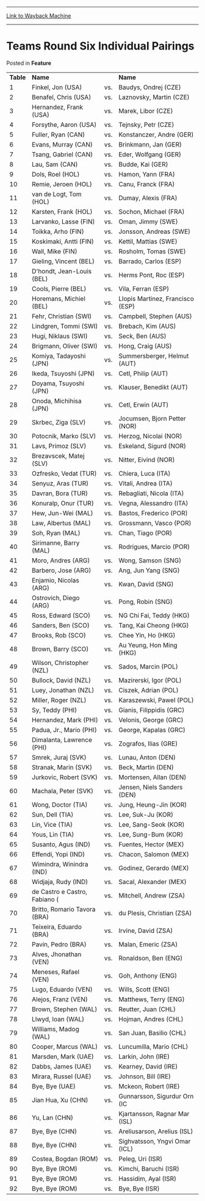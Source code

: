 
---
[Link to Wayback Machine](https://web.archive.org/web/20211128111434/https://magic.wizards.com/en/articles/archive/feature/teams-round-six-individual-pairings-2000-01-01)

[_metadata_:wayback_url]:- "https://magic.wizards.com/en/articles/archive/feature/teams-round-six-individual-pairings-2000-01-01"
[_metadata_:wayback_raw_url]:- "https://web.archive.org/web/20211128111434id_/https://magic.wizards.com/en/articles/archive/feature/teams-round-six-individual-pairings-2000-01-01"
[_metadata_:wayback_capture_timestamp]:- "2021-11-28 11:14:34+00:00"
[_metadata_:publish_date]:- "2000-01-01"
[_metadata_:description]:- "TableNameName 1Finkel, Jon (USA)vs.Baudys, Ondrej (CZE) 2Benafel, Chris (USA)vs.Laznovsky, Martin (CZE) 3Hernandez, Frank (USA)vs.Marek, Libor (CZE) 4Forsythe, Aaron (USA)vs.Tejnsky, Petr (CZE) 5Fuller, Ryan (CAN)vs.Konstanczer, Andre (GER) 6Evans, Murray (CAN)vs.Brinkmann, Jan (GER) 7Tsang, Gabriel (CAN)vs.Eder, Wolfgang (GER) 8Lau, Sam (CAN)vs.Budde, Kai (GER) 9Dols, Roel"
[_metadata_:generator]:- "Drupal 7 (http://drupal.org)"
---


Teams Round Six Individual Pairings
===================================



 Posted in **Feature**














|  |  |  |  |
| --- | --- | --- | --- |
| **Table** | **Name** |  | **Name** |
| 1 | Finkel, Jon (USA) | vs. | Baudys, Ondrej (CZE) |
| 2 | Benafel, Chris (USA) | vs. | Laznovsky, Martin (CZE) |
| 3 | Hernandez, Frank (USA) | vs. | Marek, Libor (CZE) |
| 4 | Forsythe, Aaron (USA) | vs. | Tejnsky, Petr (CZE) |
| 5 | Fuller, Ryan (CAN) | vs. | Konstanczer, Andre (GER) |
| 6 | Evans, Murray (CAN) | vs. | Brinkmann, Jan (GER) |
| 7 | Tsang, Gabriel (CAN) | vs. | Eder, Wolfgang (GER) |
| 8 | Lau, Sam (CAN) | vs. | Budde, Kai (GER) |
| 9 | Dols, Roel (HOL) | vs. | Hamon, Yann (FRA) |
| 10 | Remie, Jeroen (HOL) | vs. | Canu, Franck (FRA) |
| 11 | van de Logt, Tom (HOL) | vs. | Dumay, Alexis (FRA) |
| 12 | Karsten, Frank (HOL) | vs. | Sochon, Michael (FRA) |
| 13 | Larvanko, Lasse (FIN) | vs. | Oman, Jimmy (SWE) |
| 14 | Toikka, Arho (FIN) | vs. | Jonsson, Andreas (SWE) |
| 15 | Koskimaki, Antti (FIN) | vs. | Kettil, Mattias (SWE) |
| 16 | Wall, Mike (FIN) | vs. | Rosholm, Tomas (SWE) |
| 17 | Gieling, Vincent (BEL) | vs. | Barrado, Carlos (ESP) |
| 18 | D'hondt, Jean-Louis (BEL) | vs. | Herms Pont, Roc (ESP) |
| 19 | Cools, Pierre (BEL) | vs. | Vila, Ferran (ESP) |
| 20 | Horemans, Michiel (BEL) | vs. | Llopis Martinez, Francisco (ESP) |
| 21 | Fehr, Christian (SWI) | vs. | Campbell, Stephen (AUS) |
| 22 | Lindgren, Tommi (SWI) | vs. | Brebach, Kim (AUS) |
| 23 | Hugi, Niklaus (SWI) | vs. | Seck, Ben (AUS) |
| 24 | Brigmann, Oliver (SWI) | vs. | Hong, Craig (AUS) |
| 25 | Komiya, Tadayoshi (JPN) | vs. | Summersberger, Helmut (AUT) |
| 26 | Ikeda, Tsuyoshi (JPN) | vs. | Cetl, Philip (AUT) |
| 27 | Doyama, Tsuyoshi (JPN) | vs. | Klauser, Benedikt (AUT) |
| 28 | Onoda, Michihisa (JPN) | vs. | Cetl, Erwin (AUT) |
| 29 | Skrbec, Ziga (SLV) | vs. | Jocumsen, Bjorn Petter (NOR) |
| 30 | Potocnik, Marko (SLV) | vs. | Herzog, Nicolai (NOR) |
| 31 | Lavs, Primoz (SLV) | vs. | Eskeland, Sigurd (NOR) |
| 32 | Brezavscek, Matej (SLV) | vs. | Nitter, Eivind (NOR) |
| 33 | Ozfresko, Vedat (TUR) | vs. | Chiera, Luca (ITA) |
| 34 | Senyuz, Aras (TUR) | vs. | Vitali, Andrea (ITA) |
| 35 | Davran, Bora (TUR) | vs. | Rebagliati, Nicola (ITA) |
| 36 | Konuralp, Onur (TUR) | vs. | Vegna, Alessandro (ITA) |
| 37 | Hew, Jun-Wei (MAL) | vs. | Bastos, Frederico (POR) |
| 38 | Law, Albertus (MAL) | vs. | Grossmann, Vasco (POR) |
| 39 | Soh, Ryan (MAL) | vs. | Chan, Tiago (POR) |
| 40 | Sirimanne, Barry (MAL) | vs. | Rodrigues, Marcio (POR) |
| 41 | Moro, Andres (ARG) | vs. | Wong, Samson (SNG) |
| 42 | Barbero, Jose (ARG) | vs. | Ang, Jun Yang (SNG) |
| 43 | Enjamio, Nicolas (ARG) | vs. | Kwan, David (SNG) |
| 44 | Ostrovich, Diego (ARG) | vs. | Pong, Robin (SNG) |
| 45 | Ross, Edward (SCO) | vs. | NG Chi Fai, Teddy (HKG) |
| 46 | Sanders, Ben (SCO) | vs. | Tang, Kai Cheong (HKG) |
| 47 | Brooks, Rob (SCO) | vs. | Chee Yin, Ho (HKG) |
| 48 | Brown, Barry (SCO) | vs. | Au Yeung, Hon Ming (HKG) |
| 49 | Wilson, Christopher (NZL) | vs. | Sados, Marcin (POL) |
| 50 | Bullock, David (NZL) | vs. | Mazirerski, Igor (POL) |
| 51 | Luey, Jonathan (NZL) | vs. | Ciszek, Adrian (POL) |
| 52 | Miller, Roger (NZL) | vs. | Karaszewski, Pawel (POL) |
| 53 | Sy, Teddy (PHI) | vs. | Gianis, Filippidis (GRC) |
| 54 | Hernandez, Mark (PHI) | vs. | Velonis, George (GRC) |
| 55 | Padua, Jr., Mario (PHI) | vs. | George, Kapalas (GRC) |
| 56 | Dimalanta, Lawrence (PHI) | vs. | Zografos, Ilias (GRE) |
| 57 | Smrek, Juraj (SVK) | vs. | Lunau, Anton (DEN) |
| 58 | Stranak, Marin (SVK) | vs. | Beck, Martin (DEN) |
| 59 | Jurkovic, Robert (SVK) | vs. | Mortensen, Allan (DEN) |
| 60 | Machala, Peter (SVK) | vs. | Jensen, Niels Sanders (DEN) |
| 61 | Wong, Doctor (TIA) | vs. | Jung, Heung-Jin (KOR) |
| 62 | Sun, Dell (TIA) | vs. | Lee, Suk-Ju (KOR) |
| 63 | Lin, Vice (TIA) | vs. | Lee, Sang-Seok (KOR) |
| 64 | Yous, Lin (TIA) | vs. | Lee, Sung-Bum (KOR) |
| 65 | Susanto, Agus (IND) | vs. | Fuentes, Hector (MEX) |
| 66 | Effendi, Yopi (IND) | vs. | Chacon, Salomon (MEX) |
| 67 | Wimindra, Winindra (IND) | vs. | Godinez, Gerardo (MEX) |
| 68 | Widjaja, Rudy (IND) | vs. | Sacal, Alexander (MEX) |
| 69 | de Castro e Castro, Fabiano ( | vs. | Mitchell, Andrew (ZSA) |
| 70 | Britto, Romario Tavora (BRA) | vs. | du Plesis, Christian (ZSA) |
| 71 | Teixeira, Eduardo (BRA) | vs. | Irvine, David (ZSA) |
| 72 | Pavin, Pedro (BRA) | vs. | Malan, Emeric (ZSA) |
| 73 | Alves, Jhonathan (VEN) | vs. | Ronaldson, Ben (ENG) |
| 74 | Meneses, Rafael (VEN) | vs. | Goh, Anthony (ENG) |
| 75 | Lugo, Eduardo (VEN) | vs. | Wills, Scott (ENG) |
| 76 | Alejos, Franz (VEN) | vs. | Matthews, Terry (ENG) |
| 77 | Brown, Stephen (WAL) | vs. | Reutter, Juan (CHL) |
| 78 | Llwyd, Ioan (WAL) | vs. | Hojman, Andres (CHL) |
| 79 | Williams, Madog (WAL) | vs. | San Juan, Basilio (CHL) |
| 80 | Cooper, Marcus (WAL) | vs. | Luncumilla, Mario (CHL) |
| 81 | Marsden, Mark (UAE) | vs. | Larkin, John (IRE) |
| 82 | Dabbs, James (UAE) | vs. | Kearney, David (IRE) |
| 83 | Mirara, Russel (UAE) | vs. | Johnson, Bill (IRE) |
| 84 | Bye, Bye (UAE) | vs. | Mckeon, Robert (IRE) |
| 85 | Jian Hua, Xu (CHN) | vs. | Gunnarsson, Sigurdur Orn (IC |
| 86 | Yu, Lan (CHN) | vs. | Kjartansson, Ragnar Mar (ISL) |
| 87 | Bye, Bye (CHN) | vs. | Areliusarson, Arelius (ISL) |
| 88 | Bye, Bye (CHN) | vs. | Sighvatsson, Yngvi Omar (ICL) |
| 89 | Costea, Bogdan (ROM) | vs. | Peleg, Uri (ISR) |
| 90 | Bye, Bye (ROM) | vs. | Kimchi, Baruchi (ISR) |
| 91 | Bye, Bye (ROM) | vs. | Hassidim, Ayal (ISR) |
| 92 | Bye, Bye (ROM) | vs. | Bye, Bye (ISR) |







